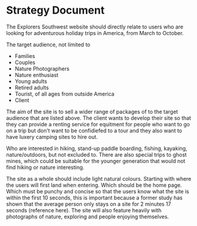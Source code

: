 # Strategy Document

The Explorers Southwest website should directly relate to users who are looking for adventurous holiday trips in America, from March to October.

The target audience, not limited to

*	Families
*	Couples
*	Nature Photographers
* Nature enthusiast
*	Young adults
*	Retired adults
*	Tourist, of all ages from outside America
* Client

The aim of the site is to sell a wider range of packages of to the target audience that are listed above. The client wants to develop their site so that they can provide a renting service for equitment for people who want to go on a trip but don't want to be confidiefed to a tour and they also want to have luxery camping sites to hire out.

Who are interested in hiking, stand-up paddle boarding, fishing, kayaking, nature/outdoors, but not excluded to. There are also special trips to ghost mines, which could be suitable for the younger generation that would not find hiking or nature interesting.

The site as a whole should include light natural colours. Starting with where the users will first land when entering. Which should be the home page. Which must be punchy and concise so that the users know what the site is within the first 10 seconds, this is important because a former study has shown that the average person only stays on a site for 2 minutes 17 seconds (reference here). The site will also feature heavily with photographs of nature, exploring and people enjoying themselves.
